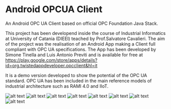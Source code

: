 # Android OPCUA Client
An Android OPC UA Client based on official OPC Foundation Java Stack.

This project has been developend inside the course of Industrial Informatics at University of Catania (DIEEI) teached by Prof.Salvatore Cavalieri. The aim of the project was the realisation of an Android App making a Client full compliant with OPC UA specifications. The App has been developed by Simone Tinella and Luis Antonio Previti and is available for free at https://play.google.com/store/apps/details?id=org.twistedappdeveloper.opcclient&hl=it

It is a demo version developed to show the potential of the OPC UA standard. OPC UA has been included in the main reference models of industrial architecture such as RAMI 4.0 and IIoT.

![alt text](https://github.com/SimoneTinella/Android_OPCUA_Client/blob/master/doc/endpoints.jpg?raw=true)
![alt text](https://github.com/SimoneTinella/Android_OPCUA_Client/blob/master/doc/home.jpg?raw=true)
![alt text](https://github.com/SimoneTinella/Android_OPCUA_Client/blob/master/doc/browse.jpg?raw=true)
![alt text](https://github.com/SimoneTinella/Android_OPCUA_Client/blob/master/doc/subscription.jpg?raw=true)
![alt text](https://github.com/SimoneTinella/Android_OPCUA_Client/blob/master/doc/subhome.jpg?raw=true)
![alt text](https://github.com/SimoneTinella/Android_OPCUA_Client/blob/master/doc/monitoreditem.jpg?raw=true)
![alt text](https://github.com/SimoneTinella/Android_OPCUA_Client/blob/master/doc/monitoredhome.jpg?raw=true)
![alt text](https://github.com/SimoneTinella/Android_OPCUA_Client/blob/master/doc/monitoring.jpg?raw=true)
